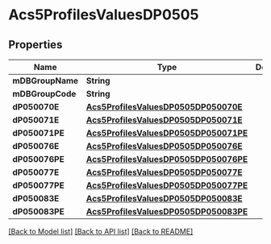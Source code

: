 # Acs5ProfilesValuesDP0505

## Properties
Name | Type | Description | Notes
------------ | ------------- | ------------- | -------------
**mDBGroupName** | **String** |  | 
**mDBGroupCode** | **String** |  | 
**dP050070E** | [**Acs5ProfilesValuesDP0505DP050070E**](Acs5ProfilesValuesDP0505DP050070E.md) |  | 
**dP050071E** | [**Acs5ProfilesValuesDP0505DP050071E**](Acs5ProfilesValuesDP0505DP050071E.md) |  | 
**dP050071PE** | [**Acs5ProfilesValuesDP0505DP050071PE**](Acs5ProfilesValuesDP0505DP050071PE.md) |  | 
**dP050076E** | [**Acs5ProfilesValuesDP0505DP050076E**](Acs5ProfilesValuesDP0505DP050076E.md) |  | 
**dP050076PE** | [**Acs5ProfilesValuesDP0505DP050076PE**](Acs5ProfilesValuesDP0505DP050076PE.md) |  | 
**dP050077E** | [**Acs5ProfilesValuesDP0505DP050077E**](Acs5ProfilesValuesDP0505DP050077E.md) |  | 
**dP050077PE** | [**Acs5ProfilesValuesDP0505DP050077PE**](Acs5ProfilesValuesDP0505DP050077PE.md) |  | 
**dP050083E** | [**Acs5ProfilesValuesDP0505DP050083E**](Acs5ProfilesValuesDP0505DP050083E.md) |  | 
**dP050083PE** | [**Acs5ProfilesValuesDP0505DP050083PE**](Acs5ProfilesValuesDP0505DP050083PE.md) |  | 

[[Back to Model list]](../README.md#documentation-for-models) [[Back to API list]](../README.md#documentation-for-api-endpoints) [[Back to README]](../README.md)


